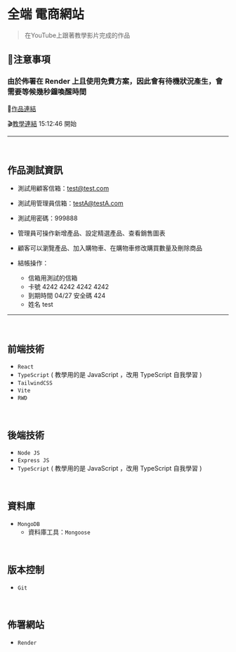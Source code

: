 # 全端 電商網站

>在YouTube上跟著教學影片完成的作品<br />

## 🚨注意事項
### 由於佈署在 Render 上且使用免費方案，因此會有待機狀況產生，會需要等候幾秒鐘喚醒時間

🚀[作品連結](https://full-stack-e-commerce-6ln4.onrender.com)<br />

🎬[教學連結](https://www.youtube.com/watch?v=MDZC8VDZnV8) 15:12:46 開始<br />

---

<br />

## 作品測試資訊

- 測試用顧客信箱：test@test.com
- 測試用管理員信箱：testA@testA.com
- 測試用密碼：999888

- 管理員可操作新增產品、設定精選產品、查看銷售圖表
- 顧客可以瀏覽產品、加入購物車、在購物車修改購買數量及刪除商品

- 結帳操作：
  - 信箱用測試的信箱
  - 卡號 4242 4242 4242 4242
  - 到期時間 04/27 安全碼 424
  - 姓名 test


---

<br />

## 前端技術

- `React`
- `TypeScript` ( 教學用的是 JavaScript ，改用 TypeScript 自我學習 )
- `TailwindCSS`
- `Vite`
- `RWD`


<br />


## 後端技術

- `Node JS`
- `Express JS`
- `TypeScript` ( 教學用的是 JavaScript ，改用 TypeScript 自我學習 )

<br />

## 資料庫

- `MongoDB`
  - 資料庫工具：`Mongoose`

<br />

## 版本控制

- `Git`

<br />

## 佈署網站

- `Render`